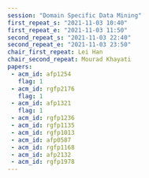 ```yaml
---
session: "Domain Specific Data Mining"
first_repeat_s: "2021-11-03 10:40" 
first_repeat_e: "2021-11-03 11:50" 
second_repeat_s: "2021-11-03 22:40" 
second_repeat_e: "2021-11-03 23:50" 
chair_first_repeat: Lei Han
chair_second_repeat: Mourad Khayati
papers:
 - acm_id: afp1254
   flag: 1
 - acm_id: rgfp2176
   flag: 1
 - acm_id: afp1321
   flag: 1
 - acm_id: rgfp1236
 - acm_id: rgfp1135
 - acm_id: rgfp1013
 - acm_id: afp0587
 - acm_id: rgfp1168
 - acm_id: afp2132
 - acm_id: rgfp1978
---
```

